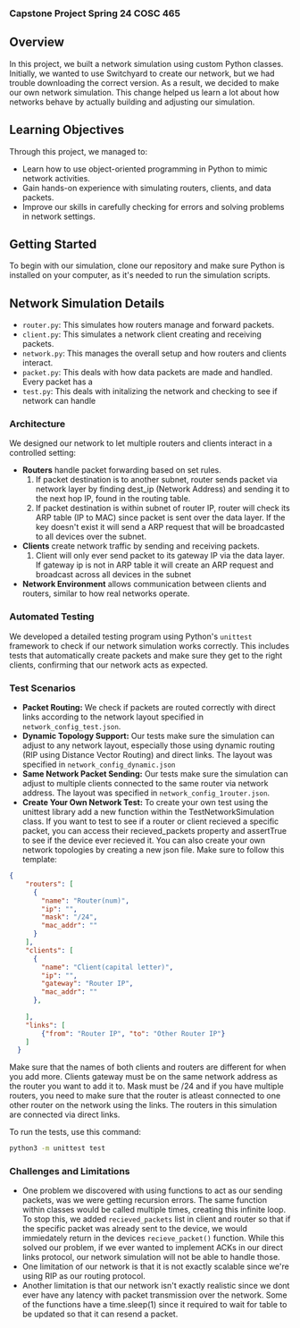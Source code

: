 ### Capstone Project Spring 24 COSC 465

## Overview
In this project, we built a network simulation using custom Python classes. Initially, we wanted to use Switchyard to create our network, but we had trouble downloading the correct version. As a result, we decided to make our own network simulation. This change helped us learn a lot about how networks behave by actually building and adjusting our simulation.

## Learning Objectives
Through this project, we managed to:
* Learn how to use object-oriented programming in Python to mimic network activities.
* Gain hands-on experience with simulating routers, clients, and data packets.
* Improve our skills in carefully checking for errors and solving problems in network settings.

## Getting Started
To begin with our simulation, clone our repository and make sure Python is installed on your computer, as it's needed to run the simulation scripts.

## Network Simulation Details
- `router.py`: This simulates how routers manage and forward packets.
- `client.py`: This simulates a network client creating and receiving packets.
- `network.py`: This manages the overall setup and how routers and clients interact.
- `packet.py`: This deals with how data packets are made and handled. Every packet has a
- `test.py`: This deals with initalizing the network and checking to see if network can handle 

### Architecture
We designed our network to let multiple routers and clients interact in a controlled setting:
- **Routers** handle packet forwarding based on set rules.
    1. If packet destination is to another subnet, router sends packet via network layer by finding dest_ip (Network Address) and sending it to the next hop IP, found in the routing table. 
    2. If packet destination is within subnet of router IP, router will check its ARP table (IP to MAC) since packet is sent over the data layer. If the key doesn't exist it will send a ARP request that will be broadcasted to all devices over the subnet. 
- **Clients** create network traffic by sending and receiving packets.
    1. Client will only ever send packet to its gateway IP via the data layer. If gateway ip is not in ARP table it will create an ARP request and broadcast across all devices in the subnet
- **Network Environment** allows communication between clients and routers, similar to how real networks operate.

### Automated Testing
We developed a detailed testing program using Python's `unittest` framework to check if our network simulation works correctly. This includes tests that automatically create packets and make sure they get to the right clients, confirming that our network acts as expected. 

### Test Scenarios
- **Packet Routing:** We check if packets are routed correctly with direct links according to the network layout specified in `network_config_test.json`.
- **Dynamic Topology Support:** Our tests make sure the simulation can adjust to any network layout, especially those using dynamic routing (RIP using Distance Vector Routing) and direct links. The layout was specified in `network_config_dynamic.json`
-  **Same Network Packet Sending:** Our tests make sure the simulation can adjust to multiple clients connected to the same router via network address. The layout was specified in `network_config_1router.json`.
- **Create Your Own Network Test:** To create your own test using the unittest library add a new function within the TestNetworkSimulation class. If you want to test to see if a router or client recieved a specific packet, you can access their recieved_packets property and assertTrue to see if the device ever recieved it. You can also create your own network topologies by creating a new json file. Make sure to follow this template: 
```json
{
    "routers": [
      {
        "name": "Router(num)",
        "ip": "",
        "mask": "/24", 
        "mac_addr": ""
      }
    ],
    "clients": [
      {
        "name": "Client(capital letter)",
        "ip": "",
        "gateway": "Router IP",
        "mac_addr": ""
      },
      
    ],
    "links": [
        {"from": "Router IP", "to": "Other Router IP"}
    ]
  }
```
Make sure that the names of both clients and routers are different for when you add more. Clients gateway must be on the same network address as the router you want to add it to. Mask must be /24 and if you have multiple routers, you need to make sure that the router is atleast connected to one other router on the network using the links. The routers in this simulation are connected via direct links. 


To run the tests, use this command:
```bash
python3 -m unittest test
```

### Challenges and Limitations
- One problem we discovered with using functions to act as our sending packets, was we were getting recursion errors. The same function within classes would be called multiple times, creating this infinite loop. To stop this, we added `recieved_packets` list in client and router so that if the specific packet was already sent to the device, we would immiedately return in the devices `recieve_packet()` function. While this solved our problem, if we ever wanted to implement ACKs in our direct links protocol, our network simulation will not be able to handle those. 
- One limitation of our network is that it is not exactly scalable since we're using RIP as our routing protocol. 
- Another limitation is that our network isn't exactly realistic since we dont ever have any latency with packet transmission over the network. Some of the functions have a time.sleep(1) since it required to wait for table to be updated so that it can resend a packet. 
